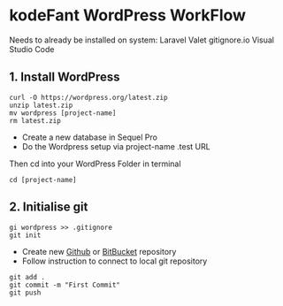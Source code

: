 # kodeFant WordPress WorkFlow

Needs to already be installed on system:
Laravel Valet
gitignore.io
Visual Studio Code

## 1. Install WordPress

```
curl -O https://wordpress.org/latest.zip
unzip latest.zip
mv wordpress [project-name]
rm latest.zip
```

- Create a new database in Sequel Pro
- Do the Wordpress setup via project-name .test URL

Then cd into your WordPress Folder in terminal

```
cd [project-name]
```

## 2. Initialise git

```
gi wordpress >> .gitignore
git init
```

- Create new [Github](https://github.com/new) or [BitBucket](https://bitbucket.org/repo/create) repository
- Follow instruction to connect to local git repository

```
git add .
git commit -m "First Commit"
git push
```
